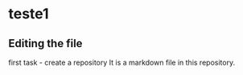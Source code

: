 # teste1
## Editing the file
first task - create a repository
It is a markdown file in this repository.
